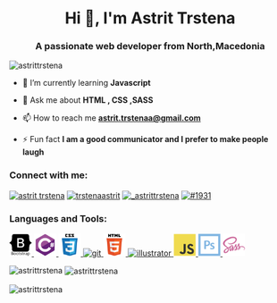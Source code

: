 <h1 align="center">Hi 👋, I'm Astrit Trstena</h1>
<h3 align="center">A passionate web developer from North,Macedonia</h3>

<p align="left"> <img src="https://komarev.com/ghpvc/?username=astrittrstena&label=Profile%20views&color=0e75b6&style=flat" alt="astrittrstena" /> </p>

- 🌱 I’m currently learning **Javascript**

- 💬 Ask me about **HTML , CSS ,SASS**

- 📫 How to reach me **astrit.trstenaa@gmail.com**

- ⚡ Fun fact **I am a good communicator and I prefer to make people laugh**

<h3 align="left">Connect with me:</h3>
<p align="left">
<a href="https://linkedin.com/in/astrit trstena" target="blank"><img align="center" src="https://raw.githubusercontent.com/rahuldkjain/github-profile-readme-generator/master/src/images/icons/Social/linked-in-alt.svg" alt="astrit trstena" height="30" width="40" /></a>
<a href="https://fb.com/trstenaastrit" target="blank"><img align="center" src="https://raw.githubusercontent.com/rahuldkjain/github-profile-readme-generator/master/src/images/icons/Social/facebook.svg" alt="trstenaastrit" height="30" width="40" /></a>
<a href="https://instagram.com/_astrittrstena" target="blank"><img align="center" src="https://raw.githubusercontent.com/rahuldkjain/github-profile-readme-generator/master/src/images/icons/Social/instagram.svg" alt="_astrittrstena" height="30" width="40" /></a>
<a href="https://discord.gg/#1931" target="blank"><img align="center" src="https://raw.githubusercontent.com/rahuldkjain/github-profile-readme-generator/master/src/images/icons/Social/discord.svg" alt="#1931" height="30" width="40" /></a>
</p>

<h3 align="left">Languages and Tools:</h3>
<p align="left"> <a href="https://getbootstrap.com" target="_blank" rel="noreferrer"> <img src="https://raw.githubusercontent.com/devicons/devicon/master/icons/bootstrap/bootstrap-plain-wordmark.svg" alt="bootstrap" width="40" height="40"/> </a> <a href="https://www.w3schools.com/cs/" target="_blank" rel="noreferrer"> <img src="https://raw.githubusercontent.com/devicons/devicon/master/icons/csharp/csharp-original.svg" alt="csharp" width="40" height="40"/> </a> <a href="https://www.w3schools.com/css/" target="_blank" rel="noreferrer"> <img src="https://raw.githubusercontent.com/devicons/devicon/master/icons/css3/css3-original-wordmark.svg" alt="css3" width="40" height="40"/> </a> <a href="https://git-scm.com/" target="_blank" rel="noreferrer"> <img src="https://www.vectorlogo.zone/logos/git-scm/git-scm-icon.svg" alt="git" width="40" height="40"/> </a> <a href="https://www.w3.org/html/" target="_blank" rel="noreferrer"> <img src="https://raw.githubusercontent.com/devicons/devicon/master/icons/html5/html5-original-wordmark.svg" alt="html5" width="40" height="40"/> </a> <a href="https://www.adobe.com/in/products/illustrator.html" target="_blank" rel="noreferrer"> <img src="https://www.vectorlogo.zone/logos/adobe_illustrator/adobe_illustrator-icon.svg" alt="illustrator" width="40" height="40"/> </a> <a href="https://developer.mozilla.org/en-US/docs/Web/JavaScript" target="_blank" rel="noreferrer"> <img src="https://raw.githubusercontent.com/devicons/devicon/master/icons/javascript/javascript-original.svg" alt="javascript" width="40" height="40"/> </a> <a href="https://www.photoshop.com/en" target="_blank" rel="noreferrer"> <img src="https://raw.githubusercontent.com/devicons/devicon/master/icons/photoshop/photoshop-line.svg" alt="photoshop" width="40" height="40"/> </a> <a href="https://sass-lang.com" target="_blank" rel="noreferrer"> <img src="https://raw.githubusercontent.com/devicons/devicon/master/icons/sass/sass-original.svg" alt="sass" width="40" height="40"/> </a> </p>

<p><img align="left" src="https://github-readme-stats.vercel.app/api/top-langs?username=astrittrstena&show_icons=true&locale=en&layout=compact" alt="astrittrstena" /></p>

<p>&nbsp;<img align="center" src="https://github-readme-stats.vercel.app/api?username=astrittrstena&show_icons=true&locale=en" alt="astrittrstena" /></p>

<p><img align="center" src="https://github-readme-streak-stats.herokuapp.com/?user=astrittrstena&" alt="astrittrstena" /></p>
